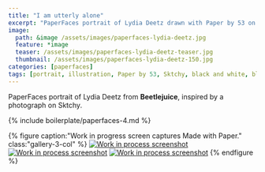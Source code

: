 ```yaml
---
title: "I am utterly alone"
excerpt: "PaperFaces portrait of Lydia Deetz drawn with Paper by 53 on an iPad."
image: 
  path: &image /assets/images/paperfaces-lydia-deetz.jpg 
  feature: *image
  teaser: /assets/images/paperfaces-lydia-deetz-teaser.jpg
  thumbnail: /assets/images/paperfaces-lydia-deetz-150.jpg
categories: [paperfaces]
tags: [portrait, illustration, Paper by 53, Sktchy, black and white, blend]
---
```


PaperFaces portrait of Lydia Deetz from **Beetlejuice**, inspired by a photograph on Sktchy.

{% include boilerplate/paperfaces-4.md %}

{% figure caption:"Work in progress screen captures Made with Paper." class:"gallery-3-col" %}
[![Work in process screenshot](/assets/images/paperfaces-lydia-deetz-process-1-600.jpg)](/assets/images/paperfaces-lydia-deetz-process-1-lg.jpg) [![Work in process screenshot](/assets/images/paperfaces-lydia-deetz-process-2-600.jpg)](/assets/images/paperfaces-lydia-deetz-process-2-lg.jpg) [![Work in process screenshot](/assets/images/paperfaces-lydia-deetz-process-3-600.jpg)](/assets/images/paperfaces-lydia-deetz-process-3-lg.jpg)
{% endfigure %}
